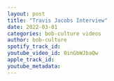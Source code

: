 ```yaml
---
layout: post
title: "Travis Jacobs Interview"
date: 2022-03-01
categories: bob-culture videos
author: bob-culture
spotify_track_id: 
youtube_video_id: 0inGbWJbaQw
apple_track_id: 
youtube_metadata: 
---
```

